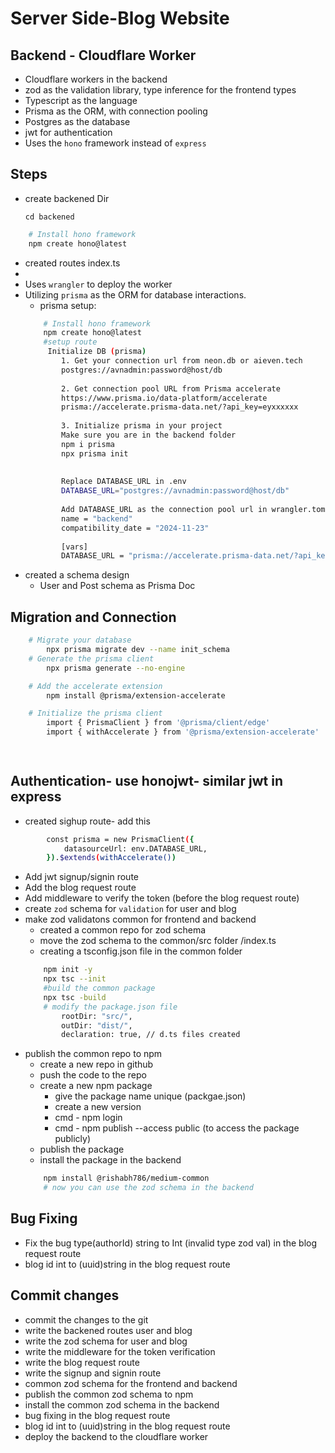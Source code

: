 # Server Side-Blog Website
## Backend - Cloudflare Worker
- Cloudflare workers in the backend
- zod as the validation library, type inference for the frontend types
- Typescript as the language
- Prisma as the ORM, with connection pooling
- Postgres as the database
- jwt for authentication
- Uses the `hono` framework instead of `express`

## Steps 
- create backened Dir 

   ```cd backened ```
   
```bash
    # Install hono framework
    npm create hono@latest
```
- created routes index.ts
- 
- Uses `wrangler` to deploy the worker
- Utilizing `prisma` as the ORM for database interactions.
    - prisma setup:
    ```bash
        # Install hono framework
        npm create hono@latest
        #setup route
         Initialize DB (prisma)
            1. Get your connection url from neon.db or aieven.tech
            postgres://avnadmin:password@host/db
            
            2. Get connection pool URL from Prisma accelerate
            https://www.prisma.io/data-platform/accelerate
            prisma://accelerate.prisma-data.net/?api_key=eyxxxxxx
            
            3. Initialize prisma in your project
            Make sure you are in the backend folder
            npm i prisma
            npx prisma init
            
             
            Replace DATABASE_URL in .env
            DATABASE_URL="postgres://avnadmin:password@host/db"
            
            Add DATABASE_URL as the connection pool url in wrangler.toml
            name = "backend"
            compatibility_date = "2024-11-23"
            
            [vars]
            DATABASE_URL = "prisma://accelerate.prisma-data.net/?api_key=eyJhbGciOiJ
- created a schema design
    - User and Post schema as Prisma Doc
## Migration and Connection
```bash
    # Migrate your database
        npx prisma migrate dev --name init_schema
    # Generate the prisma client 
        npx prisma generate --no-engine

    # Add the accelerate extension
        npm install @prisma/extension-accelerate

    # Initialize the prisma client
        import { PrismaClient } from '@prisma/client/edge'
        import { withAccelerate } from '@prisma/extension-accelerate'

       
```
## Authentication- use honojwt- similar jwt in express
- created sighup route- add this 
```bash 
        const prisma = new PrismaClient({
            datasourceUrl: env.DATABASE_URL,
        }).$extends(withAccelerate())
```
- Add jwt signup/signin route
- Add the blog request route
- Add middleware to verify the token (before the blog request route)
- create `zod` schema for `validation` for user and blog
- make zod validatons common for frontend and backend
    - created a common repo for zod schema
    - move the zod schema to the common/src folder /index.ts
    - creating a tsconfig.json file in the common folder
    ```bash 
        npm init -y
        npx tsc --init
        #build the common package
        npx tsc -build
        # modify the package.json file
            rootDir: "src/",
            outDir: "dist/",
            declaration: true, // d.ts files created 
    ```
- publish the common repo to npm
    - create a new repo in github
    - push the code to the repo
    - create a new npm package
        - give the package name unique (packgae.json)
        - create a new version
        - cmd - npm login
        - cmd - npm publish --access public (to access the package publicly)
    - publish the package
    - install the package in the backend
    ```bash
        npm install @rishabh786/medium-common
        # now you can use the zod schema in the backend
    ```

## Bug Fixing
- Fix the bug type(authorId) string  to Int (invalid type zod val) in the blog request route
- blog id int to (uuid)string in the blog request route

## Commit changes
- commit the changes to the git
- write the backened routes user and blog
- write the zod schema for user and blog
- write the middleware for the token verification
- write the blog request route
- write the signup and signin route
- common zod schema for the frontend and backend
- publish the common zod schema to npm
- install the common zod schema in the backend
- bug fixing in the blog request route
- blog id int to (uuid)string in the blog request route
- deploy the backend to the cloudflare worker

